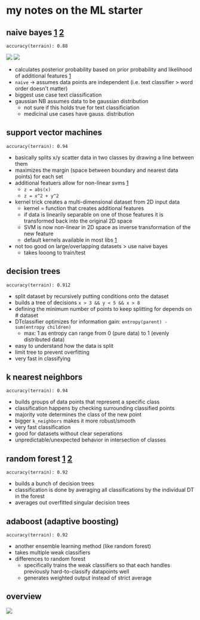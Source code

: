 # my notes on the ML starter

## naive bayes [1](http://scikit-learn.org/stable/modules/naive_bayes.html) [2](https://en.wikipedia.org/wiki/Naive_Bayes_classifier)

`accuracy(terrain): 0.88`

![](https://wikimedia.org/api/rest_v1/media/math/render/svg/52bd0ca5938da89d7f9bf388dc7edcbd546c118e)
![](https://wikimedia.org/api/rest_v1/media/math/render/svg/b0122d84d632cc399d2a49924797f37a7db53b0c)

* calculates posterior probability based on prior probability and likelihood of additional features [1](https://en.wikipedia.org/wiki/Naive_Bayes_classifier#Gender_classification)
* `naive` -> assumes data points are independent (i.e. text classifier > word order doesn't matter)
* biggest use case text classification
* gaussian NB assumes data to be gaussian distribution
  * not sure if this holds true for text classificiation
  * medicinal use cases have gauss. distribution


## support vector machines

`accuracy(terrain): 0.94`

* basically splits x/y scatter data in two classes by drawing a line between them
* maximizes the margin (space between boundary and nearest data points) for each set
* additional featuers allow for non-linear svms [1](https://classroom.udacity.com/courses/ud120/lessons/2252188570/concepts/24280485540923)
  * `z = abs(x)`
  * `z = x^2 + y^2`
* kernel trick creates a multi-dimensional dataset from 2D input data
  * kernel = function that creates additional features
  * if data is linearily separable on one of those features it is transformed back into the original 2D space
  * SVM is now non-linear in 2D space as inverse transformation of the new feature
  * default kernels available in most libs [1](http://scikit-learn.org/stable/modules/svm.html#kernel-functions)
* not too good on large/overlapping datasets > use naive bayes
  * takes looong to train/test

## decision trees

`accuracy(terrain): 0.912`

* split dataset by recursively putting conditions onto the dataset
* builds a tree of decisions `x > 3 && y < 5 && x > 8`
* defining the minimum number of points to keep splitting for depends on # dataset
* DTclassifier optimizes for information gain: `entropy(parent) - sum(entropy children)`
  * max: 1 as entropy can range from 0 (pure data) to 1 (evenly distributed data)
* easy to understand how the data is split
* limit tree to prevent overfitting
* very fast in classifying

## k nearest neighbors

`accuracy(terrain): 0.94`

* builds groups of data points that represent a specific class
* classification happens by checking surrounding classified points
* majority vote determines the class of the new point
* bigger `k_neighbors` makes it more robust/smooth
* very fast classification
* good for datasets without clear seperations
* unpredictable/unexpected behavior in intersection of classes

## random forest [1](https://en.wikipedia.org/wiki/Random_forest) [2](http://scikit-learn.org/stable/modules/generated/sklearn.ensemble.RandomForestClassifier.html)

`accuracy(terrain): 0.92`

* builds a bunch of decision trees
* classification is done by averaging all classifications by the individual DT in the forest
* averages out overfitted singular decision trees

## adaboost (adaptive boosting)

`accuracy(terrain): 0.92`

* another ensemble learning method (like random forest)
* takes multiple weak classifiers
* differences to random forest
  * specifically trains the weak classifiers so that each handles previously hard-to-classify datapoints well
  * generates weighted output instead of strict average

## overview

[![](http://scikit-learn.org/stable/_images/sphx_glr_plot_classifier_comparison_001.png)](http://scikit-learn.org/stable/auto_examples/classification/plot_classifier_comparison.html#sphx-glr-auto-examples-classification-plot-classifier-comparison-py)
